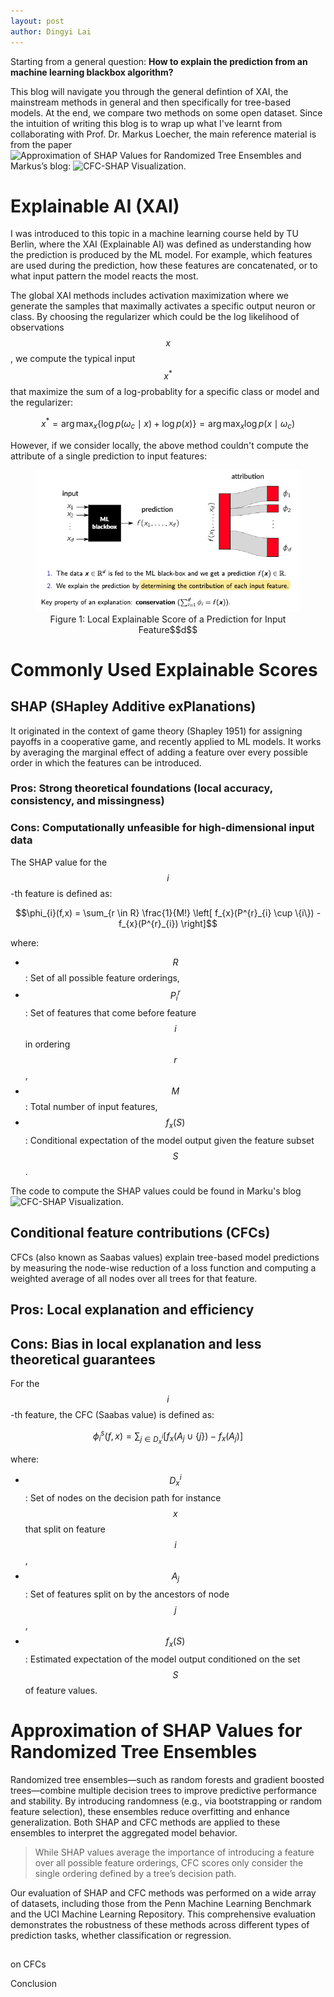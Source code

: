 ```yaml
---
layout: post
author: Dingyi Lai
---
```


Starting from a general question: **How to explain the prediction from an machine learning blackbox algorithm?**

This blog will navigate you through the general defintion of XAI, the mainstream methods in general and then specifically for tree-based models. At the end, we compare two methods on some open dataset. Since the intuition of writing this blog is to wrap up what I've learnt from collaborating with Prof. Dr. Markus Loecher, the main reference material is from the paper ![Approximation of SHAP Values for Randomized Tree Ensembles](https://www.researchgate.net/publication/362629537_Approximation_of_SHAP_Values_for_Randomized_Tree_Ensembles) and Markus’s blog: ![CFC-SHAP Visualization](https://markusloecher.github.io/CFC-SHAP-Visualization/#approximation-of-shap-by-cfc).

# Explainable AI (XAI)

I was introduced to this topic in a machine learning course held by TU Berlin, where the XAI (Explainable AI) was defined as understanding how the prediction is produced by the ML model. For example, which features are used during the prediction, how these features are concatenated, or to what input pattern the model reacts the most.

The global XAI methods includes activation maximization where we generate the samples that maximally activates a specific output neuron or class. By choosing the regularizer which could be the log likelihood of observations $$x$$, we compute the typical input $$x^*$$ that maximize the sum of a log-probablity for a specific class or model and the regularizer:

$$x^* = \arg\max_{x} \{ \log p(\omega_c \mid x) + \log p(x) \} = \arg\max_{x} \log p(x \mid \omega_c)$$

However, if we consider locally, the above method couldn't compute the attribute of a single prediction to input features:

<figure>
  <img
  src="https://raw.githubusercontent.com/Dingyi-Lai/Dingyi-Lai.github.io/main/_images/[SCT]Attribution_general.png"
  alt="Conceptual table">
   <figcaption style="display:block; text-align:center;">
    Figure 1: Local Explainable Score of a Prediction for Input Feature$$d$$
  </figcaption>
</figure>

# Commonly Used Explainable Scores

## SHAP (SHapley Additive exPlanations)
It originated in the context of game theory (Shapley 1951) for assigning payoffs in a cooperative game, and recently applied to ML models. It works by averaging the marginal effect of adding a feature over every possible order in which the features can be introduced.
### Pros: Strong theoretical foundations (local accuracy, consistency, and missingness)
### Cons: Computationally unfeasible for high-dimensional input data
The SHAP value for the $$i$$-th feature is defined as:

$$\phi_{i}(f,x) = \sum_{r \in R} \frac{1}{M!} \left[ f_{x}(P^{r}_{i} \cup \{i\}) - f_{x}(P^{r}_{i}) \right]$$

where:
- $$R$$: Set of all possible feature orderings,
- $$P^{r}_{i}$$: Set of features that come before feature $$i$$ in ordering $$r$$,
- $$M$$: Total number of input features,
- $$f_{x}(S)$$: Conditional expectation of the model output given the feature subset $$S$$.

The code to compute the SHAP values could be found in Marku's blog ![CFC-SHAP Visualization](https://markusloecher.github.io/CFC-SHAP-Visualization/#approximation-of-shap-by-cfc).

## Conditional feature contributions (CFCs)
CFCs (also known as Saabas values) explain tree-based model predictions by measuring the node-wise reduction of a loss function and computing a weighted average of all nodes over all trees for that feature.

## Pros: Local explanation and efficiency
## Cons: Bias in local explanation and less theoretical guarantees

For the $$i$$-th feature, the CFC (Saabas value) is defined as:

$$\phi^{s}_{i}(f,x) = \sum_{j \in D^{i}_{x}} \left[ f_{x}(A_{j} \cup \{j\}) - f_{x}(A_{j}) \right]$$

where:
- $$D^{i}_{x}$$: Set of nodes on the decision path for instance $$x$$ that split on feature $$i$$,
- $$A_{j}$$: Set of features split on by the ancestors of node $$j$$,
- $$f_{x}(S)$$: Estimated expectation of the model output conditioned on the set $$S$$ of feature values.

# Approximation of SHAP Values for Randomized Tree Ensembles

Randomized tree ensembles—such as random forests and gradient boosted trees—combine multiple decision trees to improve predictive performance and stability. By introducing randomness (e.g., via bootstrapping or random feature selection), these ensembles reduce overfitting and enhance generalization. Both SHAP and CFC methods are applied to these ensembles to interpret the aggregated model behavior. 


> While SHAP values average the importance of introducing a feature over all possible feature orderings, CFC scores only consider the single ordering defined by a tree’s decision path.


Our evaluation of SHAP and CFC methods was performed on a wide array of datasets, including those from the Penn Machine Learning Benchmark and the UCI Machine Learning Repository. This comprehensive evaluation demonstrates the robustness of these methods across different types of prediction tasks, whether classification or regression.

## 
on CFCs

Conclusion